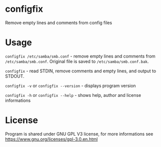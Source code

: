 # configfix
Remove empty lines and comments from config files
# Usage
`configfix /etc/samba/smb.conf` - remove empty lines and comments from `/etc/samba/smb.conf`. Original file is saved to `/etc/samba/smb.conf.bak`.

`configfix` - read STDIN, remove comments and empty lines, and output to STDOUT.

`configfix -v` or `configfix --version` - displays program version

`configfix -h` or `configfix --help` - shows help, author and license informations
# License
Program is shared under GNU GPL V3 license, for more informations see https://www.gnu.org/licenses/gpl-3.0.en.html

